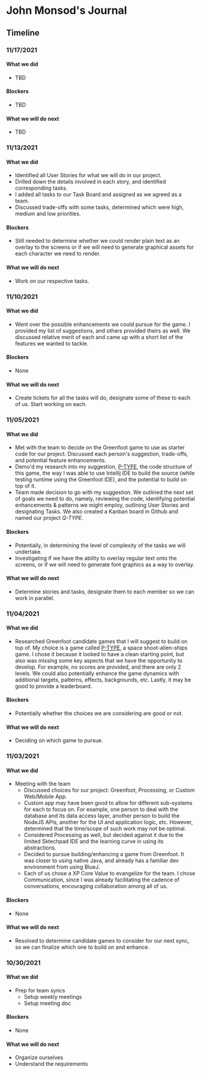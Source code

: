 # John Monsod's Journal


## Timeline

### 11/17/2021

#### What we did
* TBD

#### Blockers
* TBD

#### What we will do next
* TBD


### 11/13/2021

#### What we did
* Identified all User Stories for what we will do in our project.
* Drilled down the details involved in each story, and identified corresponding tasks.
* I added all tasks to our Task Board and assigned as we agreed as a team.
* Discussed trade-offs with some tasks, determined which were high, medium and low priorities.

#### Blockers
* Still needed to determine whether we could render plain text as an overlay to the screens
or if we will need to generate graphical assets for each character we need to render.

#### What we will do next
* Work on our respective tasks.

### 11/10/2021

#### What we did
* Went over the possible enhancements we could pursue for the game. I provided my list of
  suggestions, and others provided theirs as well. We discussed relative merit of each and
  came up with a short list of the features we wanted to tackle.
#### Blockers
* None
#### What we will do next
* Create tickets for all the tasks will do, designate some of these to each of us. Start
  working on each.

### 11/05/2021

#### What we did
* Met with the team to decide on the Greenfoot game to use as starter code for our project.
  Discussed each person's suggestion, trade-offs, and potential feature enhancements.
* Demo'd my research into my suggestion, [P-TYPE](https://www.greenfoot.org/scenarios/13388),
  the code structure of this game, the way I was able to use Intellij IDE to build the source
  (while testing runtime using the Greenfoot IDE), and the potential to build on top of it.
* Team made decision to go with my suggestion. We outlined the next set of goals we need to do,
  namely, reviewing the code, identifying potential enhancements & patterns we might employ,
  outlining User Stories and designating Tasks. We also created a Kanban board in Github
  and named our project *Q-TYPE*. 

#### Blockers
* Potentially, in determining the level of complexity of the tasks we will undertake.
* Investigating if we have the ability to overlay regular text onto the screens, or if we will
  need to generate font graphics as a way to overlay.

#### What we will do next
* Determine stories and tasks, designate them to each member so we can work in parallel.

### 11/04/2021

#### What we did
* Researched Greenfoot candidate games that I will suggest to build on top of. My choice is
  a game called [P-TYPE](https://www.greenfoot.org/scenarios/13388), a space shoot-alien-ships game.
  I chose it because it looked to have a clean starting point, but also was missing some key
  aspects that we have the opportunity to develop. For example, no scores are provided, and
  there are only 2 levels. We could also potentially enhance the game dynamics with additional
  targets, patterns, effects, backgrounds, etc. Lastly, it may be good to provide a leaderboard.

#### Blockers
* Potentially whether the choices we are considering are good or not.

#### What we will do next
* Deciding on which game to pursue.

### 11/03/2021

#### What we did
* Meeting with the team
	* Discussed choices for our project: Greenfoot, Processing, or Custom Web/Mobile App.
	* Custom app may have been good to allow for different sub-systems for each to focus on.
    For example, one person to deal with the database and its data access layer, another
    person to build the NodeJS APIs, another for the UI and application logic, etc.
    However, determined that the time/scope of such work may not be optimal.
	* Considered Processing as well, but decided against it due to the limited Sktechpad IDE
    and the learning curve in using its abstractions.
	* Decided to pursue building/enhancing a game from Greenfoot. It was closer to using native
    Java, and already has a familiar dev environment from using BlueJ.
	* Each of us chose a XP Core Value to evangelize for the team. I chose Communication, since
    I was already facilitating the cadence of conversations, encouraging collaboration among
    all of us.

#### Blockers
* None

#### What we will do next
* Resolved to determine candidate games to consider for our next sync, so we can finalize
  which one to build on and enhance.


### 10/30/2021

#### What we did
* Prep for team syncs
	* Setup weekly meetings
	* Setup meeting doc

#### Blockers
* None

#### What we will do next
* Organize ourselves
* Understand the requirements



